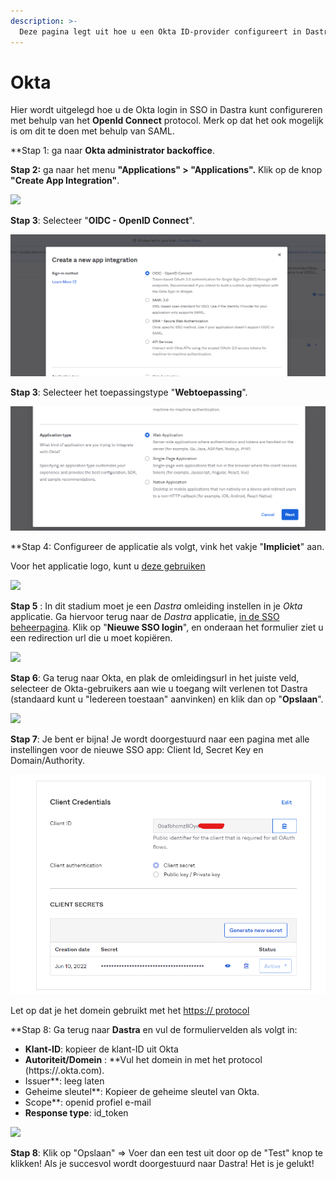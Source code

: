 ```yaml
---
description: >-
  Deze pagina legt uit hoe u een Okta ID-provider configureert in Dastra.
---
```


# Okta

Hier wordt uitgelegd hoe u de Okta login in SSO in Dastra kunt configureren met behulp van het **OpenId Connect** protocol. Merk op dat het ook mogelijk is om dit te doen met behulp van SAML.

**Stap 1: ga naar **Okta administrator backoffice**.

**Stap 2:** ga naar het menu **"Applications" > "Applications".** Klik op de knop **"Create App Integration"**.

![](../../..gitbook/assets/okta-home.png)

**Stap 3**: Selecteer "**OIDC - OpenID Connect**".

![](../../../.gitbook/assets/okta-select.png)

**Stap 3**: Selecteer het toepassingstype "**Webtoepassing**".

![](../../../.gitbook/assets/okta-app-type.png)

**Stap 4: Configureer de applicatie als volgt, vink het vakje "**Impliciet**" aan.

Voor het applicatie logo, kunt u [deze gebruiken](https://www.dastra.eu/images/logo-dastra-dark.png)

![](../../..gitbook/assets/okta-config.png)

**Stap 5** : In dit stadium moet je een _Dastra_ omleiding instellen in je _Okta_ applicatie. Ga hiervoor terug naar de _Dastra_ applicatie, [in de SSO beheerpagina](https://app.dastra.eu/general-settings/sso). Klik op "**Nieuwe SSO login**", en onderaan het formulier ziet u een redirection url die u moet kopiëren.

![](../../..gitbook/assets/okta-redirecturi.png)

**Stap 6**: Ga terug naar Okta, en plak de omleidingsurl in het juiste veld, selecteer de Okta-gebruikers aan wie u toegang wilt verlenen tot Dastra (standaard kunt u "Iedereen toestaan" aanvinken) en klik dan op "**Opslaan**".

![](../../..gitbook/assets/okta-redirecturi-config.png)

**Stap 7**: Je bent er bijna! Je wordt doorgestuurd naar een pagina met alle instellingen voor de nieuwe SSO app: Client Id, Secret Key en Domain/Authority.

![](../../../.gitbook/assets/okta-client-settings.png)

Let op dat je het domein gebruikt met het [https:// protocol](../../../.gitbook/assets/okta-domain.png)

**Stap 8: Ga terug naar **Dastra** en vul de formuliervelden als volgt in:&#x20;

* **Klant-ID**: kopieer de klant-ID uit Okta &#x20;
* **Autoriteit/Domein** : **Vul het domein in met het protocol (https://.okta.com).
* Issuer**: leeg laten &#x20;
* Geheime sleutel**: Kopieer de geheime sleutel van Okta.
* Scope**: openid profiel e-mail &#x20;
* **Response type**: id_token



![](../../..gitbook/assets/okta-dastra-settings.png)

**Stap 8**: Klik op "Opslaan" => Voer dan een test uit door op de "Test" knop te klikken! Als je succesvol wordt doorgestuurd naar Dastra! Het is je gelukt!
